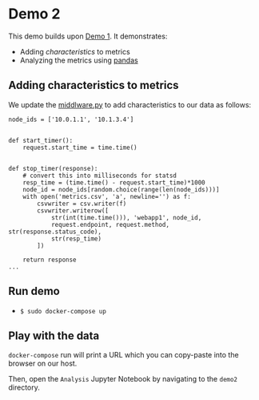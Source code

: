 # Demo 2

This demo builds upon [Demo 1](../demo1). It demonstrates:

- Adding *characteristics* to metrics
- Analyzing the metrics using [pandas](https://pandas.pydata.org/pandas-docs/stable/index.html)

## Adding characteristics to metrics

We update the [middlware.py](./src/helpers/middleware.py) to add characteristics to our data as follows:


```
node_ids = ['10.0.1.1', '10.1.3.4']


def start_timer():
    request.start_time = time.time()


def stop_timer(response):
    # convert this into milliseconds for statsd
    resp_time = (time.time() - request.start_time)*1000
    node_id = node_ids[random.choice(range(len(node_ids)))]
    with open('metrics.csv', 'a', newline='') as f:
        csvwriter = csv.writer(f)
        csvwriter.writerow([
            str(int(time.time())), 'webapp1', node_id,
            request.endpoint, request.method, str(response.status_code),
            str(resp_time)
        ])

    return response
...
```


## Run demo

- `$ sudo docker-compose up`

## Play with the data

`docker-compose` run will print a URL which you can copy-paste into the browser on
our host.

Then, open the `Analysis` Jupyter Notebook by navigating to the `demo2` directory.
